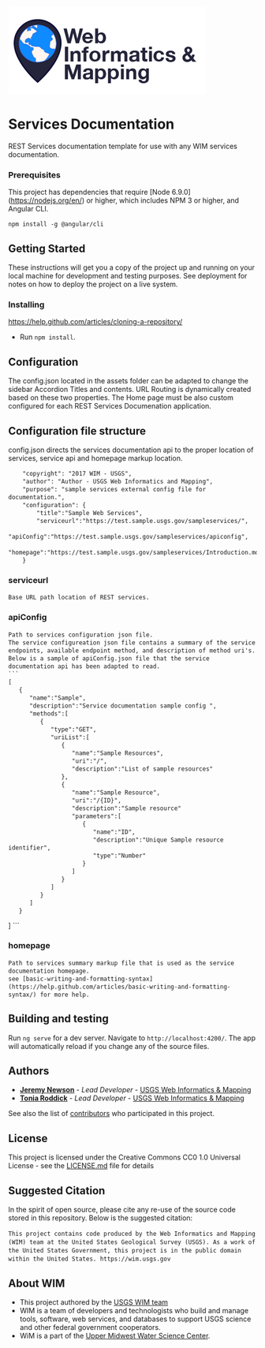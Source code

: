 ![WiM](wimlogo.png)

# Services Documentation

REST Services documentation template for use with any WIM services documentation.

### Prerequisites

This project has dependencies that require [Node 6.9.0] (https://nodejs.org/en/) or higher, which includes NPM 3 or higher, and Angular CLI.

```
npm install -g @angular/cli
```

## Getting Started

These instructions will get you a copy of the project up and running on your local machine for development and testing purposes. See deployment for notes on how to deploy the project on a live system.

### Installing

https://help.github.com/articles/cloning-a-repository/

* Run `npm install`. 

## Configuration

The config.json located in the assets folder can be adapted to change the sidebar Accordion Titles and contents. URL Routing is dynamically created based on these two properties. The Home page must be also custom configured for each REST Services Documenation application. 

## Configuration file structure
config.json directs the services documentation api to the proper location of services, service api and homepage markup location.
```
    "copyright": "2017 WIM - USGS",
    "author": "Author - USGS Web Informatics and Mapping", 
    "purpose": "sample services external config file for documentation.",
    "configuration": {
        "title":"Sample Web Services",
        "serviceurl":"https://test.sample.usgs.gov/sampleservices/",
        "apiConfig":"https://test.sample.usgs.gov/sampleservices/apiconfig",        
        "homepage":"https://test.sample.usgs.gov/sampleservices/Introduction.md"
    }
```

### serviceurl
	Base URL path location of REST services.
	
### apiConfig
	Path to services configuration json file.
	The service configureation json file contains a summary of the service endpoints, available endpoint method, and description of method uri's. Below is a sample of apiConfig.json file that the service documentation api has been adapted to read.
	```
	[
	   {
		  "name":"Sample",
		  "description":"Service documentation sample config ",
		  "methods":[
			 {
				"type":"GET",
				"uriList":[
				   {
					  "name":"Sample Resources",
					  "uri":"/",
					  "description":"List of sample resources"
				   },
				   {
					  "name":"Sample Resource",
					  "uri":"/{ID}",
					  "description":"Sample resource"
					  "parameters":[
						 {
							"name":"ID",
							"description":"Unique Sample resource identifier",
							"type":"Number"
						 }
					  ]
				   }
				]
			 }			 
		  ]
	   }
]
	```

### homepage
	Path to services summary markup file that is used as the service documentation homepage.
	see [basic-writing-and-formatting-syntax](https://help.github.com/articles/basic-writing-and-formatting-syntax/) for more help.

## Building and testing

Run `ng serve` for a dev server. 
Navigate to `http://localhost:4200/`. The app will automatically reload if you change any of the source files.



## Authors

* **[Jeremy Newson](https://www.usgs.gov/staff-profiles/jeremy-k-newson)**  - *Lead Developer* - [USGS Web Informatics & Mapping](https://wim.usgs.gov/)
* **[Tonia Roddick](https://www.usgs.gov/staff-profiles/tonia-m-roddick)**  - *Lead Developer* - [USGS Web Informatics & Mapping](https://wim.usgs.gov/)

See also the list of [contributors](../../graphs/contributors) who participated in this project.

## License

This project is licensed under the Creative Commons CC0 1.0 Universal License - see the [LICENSE.md](LICENSE.md) file for details

## Suggested Citation

In the spirit of open source, please cite any re-use of the source code stored in this repository. Below is the suggested citation:

`This project contains code produced by the Web Informatics and Mapping (WIM) team at the United States Geological Survey (USGS). As a work of the United States Government, this project is in the public domain within the United States. https://wim.usgs.gov`


## About WIM

* This project authored by the [USGS WIM team](https://wim.usgs.gov)
* WIM is a team of developers and technologists who build and manage tools, software, web services, and databases to support USGS science and other federal government cooperators.
* WiM is a part of the [Upper Midwest Water Science Center](https://www.usgs.gov/centers/wisconsin-water-science-center).
